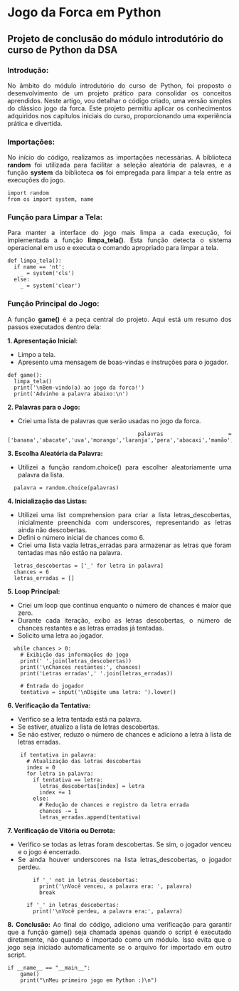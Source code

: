 # Jogo da Forca em Python
## Projeto de conclusão do módulo introdutório do curso de Python da DSA
<div align="justify">

### Introdução:
No âmbito do módulo introdutório do curso de Python, foi proposto o desenvolvimento de um projeto prático para consolidar os conceitos aprendidos. Neste artigo, vou detalhar o código criado, uma versão simples do clássico jogo da forca. Este projeto permitiu aplicar os conhecimentos adquiridos nos capítulos iniciais do curso, proporcionando uma experiência prática e divertida.

### Importações:
No início do código, realizamos as importações necessárias. A biblioteca **random** foi utilizada para facilitar a seleção aleatória de palavras, e a função **system** da biblioteca **os** foi empregada para limpar a tela entre as execuções do jogo.
```
import random 
from os import system, name
```
### Função para Limpar a Tela:
Para manter a interface do jogo mais limpa a cada execução, foi implementada a função **limpa_tela()**. Esta função detecta o sistema operacional em uso e executa o comando apropriado para limpar a tela.
```
def limpa_tela():
  if name == 'nt':
    _ = system('cls')
  else:
    _ = system('clear')
```
### Função Principal do Jogo:
A função **game()** é a peça central do projeto. Aqui está um resumo dos passos executados dentro dela:

**1. Apresentação Inicial**:
- Limpo a tela.
- Apresento uma mensagem de boas-vindas e instruções para o jogador.
```
def game():
  limpa_tela()
  print('\nBem-vindo(a) ao jogo da forca!')
  print('Advinhe a palavra abaixo:\n')
```
**2. Palavras para o Jogo:**
- Criei uma lista de palavras que serão usadas no jogo da forca.
```
  palavras = ['banana','abacate','uva','morango','laranja','pera','abacaxi','mamão','caqui','manga']
```
**3. Escolha Aleatória da Palavra:**
- Utilizei a função random.choice() para escolher aleatoriamente uma palavra da lista.
```
  palavra = random.choice(palavras)
```
**4. Inicialização das Listas:**
- Utilizei uma list comprehension para criar a lista letras_descobertas, inicialmente preenchida com underscores, representando as letras ainda não descobertas.
- Defini o número inicial de chances como 6.
- Criei uma lista vazia letras_erradas para armazenar as letras que foram tentadas mas não estão na palavra.
```
  letras_descobertas = ['_' for letra in palavra]
  chances = 6
  letras_erradas = []
```
**5. Loop Principal:**
- Criei um loop que continua enquanto o número de chances é maior que zero.
- Durante cada iteração, exibo as letras descobertas, o número de chances restantes e as letras erradas já tentadas.
- Solicito uma letra ao jogador.
```
  while chances > 0:
    # Exibição das informações do jogo
    print(' '.join(letras_descobertas))
    print('\nChances restantes:', chances)
    print('Letras erradas',' '.join(letras_erradas))
  
    # Entrada do jogador
    tentativa = input('\nDigite uma letra: ').lower()
```
**6. Verificação da Tentativa:**
- Verifico se a letra tentada está na palavra.
- Se estiver, atualizo a lista de letras descobertas.
- Se não estiver, reduzo o número de chances e adiciono a letra à lista de letras erradas.
```
    if tentativa in palavra:
      # Atualização das letras descobertas
      index = 0
      for letra in palavra:
        if tentativa == letra:
          letras_descobertas[index] = letra
          index += 1
        else:
          # Redução de chances e registro da letra errada
          chances -= 1
          letras_erradas.append(tentativa)
```
**7. Verificação de Vitória ou Derrota:**
- Verifico se todas as letras foram descobertas. Se sim, o jogador venceu e o jogo é encerrado.
- Se ainda houver underscores na lista letras_descobertas, o jogador perdeu.
```
        if '_' not in letras_descobertas:
          print('\nVocê venceu, a palavra era: ', palavra)
          break
      
      if '_' in letras_descobertas:
        print('\nVocê perdeu, a palavra era:', palavra)
```
**8. Conclusão:**
Ao final do código, adiciono uma verificação para garantir que a função game() seja chamada apenas quando o script é executado diretamente, não quando é importado como um módulo. Isso evita que o jogo seja iniciado automaticamente se o arquivo for importado em outro script.
```
if __name__ == "__main__":
    game()
    print("\nMeu primeiro jogo em Python :)\n")
```
</div>



